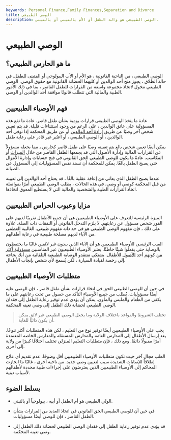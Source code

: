 ```yaml
---
keywords: Personal Finance,Family Finances,Separation and Divorce
title: الوصي الطبيعي
description: الوصي الطبيعي هو والد الطفل أو الأم بالتبني أو بالتبني.
---
```


# الوصي الطبيعي
## ما هو الحارس الطبيعي؟

[الوصي](/guardian) الطبيعي ، من الناحية القانونية ، هو الأم أو الأب البيولوجي أو المتبنى للطفل. في حالة الطلاق ، يجوز منح أحد الوالدين أو كليهما الحضانة القانونية مع حقوق الوصي. الوصي الطبيعي مخول لاتخاذ مجموعة واسعة من القرارات للطفل القاصر ، بما في ذلك الأمور الطبية والمالية التي تتطلب قانونًا موافقة أحد الوالدين أو الوصي.

## فهم الأوصياء الطبيعيين

عادة ما يتخذ الوصي الطبيعي قرارات يومية بشأن طفل قاصر. عادة ما تقع هذه المسؤولية على عاتق الوالدين ، على الرغم من وجود استثناءات قليلة. قد يتم تعيين شخص آخر وصيًا عن طريق [إرادة أحد الوالدين](/testamentary-will) أو عن طريق المحكمة إذا توفي أحد الوالدين ، أو الوصي الطبيعي ، أو اعتُبر غير قادر على رعاية طفل.

يمكن أيضًا تعيين شخص بالغ يتم تعيينه وصيًا على طفل قاصر كحارس [،](/conservatorship) مما يجعله مسؤولاً عن القرارات المالية وإدارة الأصول التي قد يجمعها الطفل القاصر من خلال [الميراث](/inheritance) أو المكاسب. عادةً ما يكون للوصي الطبيعي الحق القانوني في فتح حسابات وإدارة الأموال حتى يصبح الطفل بالغًا. يمكن للمحكمة أن تسند نفس المسؤوليات إلى المسؤول عن الصيانة.

عندما يصبح الطفل الذي يعاني من إعاقة عقلية بالغًا ، قد يحتاج أحد الوالدين إلى تعيينه من قبل المحكمة كوصي أو وصي. في هذه الحالات ، يطلب الوصي الطبيعي أمرًا بمواصلة اتخاذ القرارات الطبية والشخصية والمالية التي لا يستطيع المعوق اتخاذها.

## مزايا وعيوب الحراس الطبيعيين

الميزة الرئيسية للتعرف على الأوصياء الطبيعيين هي أن جميع الأطفال تقريبًا لديهم على الفور شخص مسؤول عن رعايتهم. لا يلزم التدخل القانوني أو النفقات ذات الصلة. علاوة على ذلك ، فإن مفهوم الوصي الطبيعي هو في حد ذاته مفهوم طبيعي. الغالبية العظمى من الآباء لديهم مصلحة طبيعية في رعاية أطفالهم.

العيب الرئيسي للأوصياء الطبيعيين هو أن الآباء الذين يبدون غير لائقين غالبًا ما يحتفظون بالوصاية حتى يفعلوا شيئًا خاطئًا. يعتبر الأوصياء الطبيعيون غير المناسبين [مسؤولية أكثر من](/liability) كونهم أحد [الأصول](/asset) للأطفال. يشتكي منتقدو الوصاية الطبيعية التلقائية من أنك بحاجة إلى رخصة لقيادة السيارة ، لكن يُسمح لأي شخص بإنجاب الأطفال.

## متطلبات الأوصياء الطبيعيين

في حين أن للوصي الطبيعي الحق في اتخاذ قرارات بشأن طفل قاصر ، فإن الوصي عليه أيضًا مسؤوليات. يُطلب من جميع الأوصياء التأكد من حصول من تحت رعايتهم على ما يكفي من الطعام والملبس والمأوى. يمكن أن يؤدي عدم توفير رعاية الطفل إلى فقدان الوصي الطبيعي لحضانة ذلك الطفل إلى وصي تعينه المحكمة.

> تختلف الشروط والقواعد باختلاف الولاية وما يجعل الوصي الطبيعي غير لائق يمكن أن يكون ذاتيًا للغاية.

>

يجب على الأوصياء الطبيعيين أيضًا توفير نوع من التعليم ، لكن هذه المتطلبات أكثر تنوعًا. يعد إرسال الأطفال إلى المدارس العامة والمدارس المستقلة والمدارس الخاصة المعتمدة أمرًا مقبولًا دائمًا. ومع ذلك ، فإن متطلبات التعليم المنزلي تختلف اختلافًا كبيرًا من ولاية إلى أخرى.

الطب مجال آخر حيث تكون متطلبات الأوصياء الطبيعيين أقل وضوحًا. عدم تقديم أي علاج إطلاقاً للإصابات الشديدة سبب لتعيين وصي جديد. من ناحية أخرى ، غالبًا ما انحازت المحاكم إلى الأوصياء الطبيعيين الذين يعترضون على إجراءات طبية محددة لأطفالهم لأسباب دينية.

## يسلط الضوء

- الولي الطبيعي هو أم الطفل أو أبيه ، بيولوجياً أو بالتبني.

- في حين أن للوصي الطبيعي الحق القانوني في اتخاذ العديد من القرارات بشأن الطفل القاصر ، فإن للوصي أيضًا مسؤوليات.

- قد يؤدي عدم توفير رعاية الطفل إلى فقدان الوصي الطبيعي لحضانة ذلك الطفل إلى وصي تعينه المحكمة.

